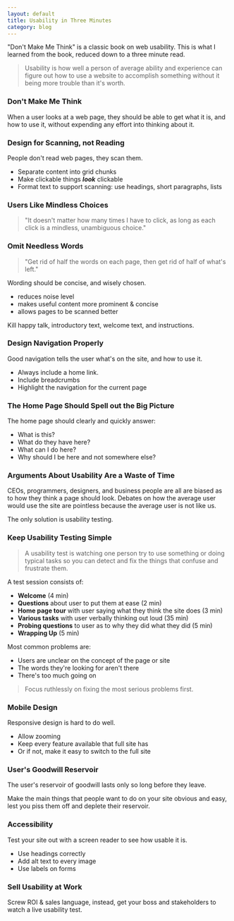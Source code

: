 ```yaml
---
layout: default
title: Usability in Three Minutes
category: blog
---
```


"Don't Make Me Think" is a classic book on web usability. This is what I learned from the book, reduced down to a three minute read. 

>Usability is how well a person of average ability and experience can figure out how to use a website to accomplish something without it being more trouble than it's worth.

### Don't Make Me Think

When a user looks at a web page, they should be able to get what it is, and how to use it, without expending any effort into thinking about it. 

### Design for Scanning, not Reading 

People don't read web pages, they scan them. 

- Separate content into grid chunks
- Make clickable things ***look*** clickable
- Format text to support scanning: use headings, short paragraphs, lists

### Users Like Mindless Choices

>"It doesn't matter how many times I have to click, as long as each click is a mindless, unambiguous choice."

### Omit Needless Words

>"Get rid of half the words on each page, then get rid of half of what's left."

Wording should be concise, and wisely chosen. 

- reduces noise level 
- makes useful content more prominent & concise
- allows pages to be scanned better

Kill happy talk, introductory text, welcome text, and instructions.

### Design Navigation Properly

Good navigation tells the user what's on the site, and how to use it. 

- Always include a home link.
- Include breadcrumbs
- Highlight the navigation for the current page

### The Home Page Should Spell out the Big Picture

The home page should clearly and quickly answer:

- What is this?
- What do they have here?
- What can I do here?
- Why should I be here and not somewhere else?

### Arguments About Usability Are a Waste of Time

CEOs, programmers, designers, and business people are all are biased as to how they think a page should look. Debates on how the average user would use the site are pointless because the average user is not like us.

The only solution is usability testing.

### Keep Usability Testing Simple

>A usability test is watching one person try to use something or doing typical tasks so you can detect and fix the things that confuse and frustrate them.

A test session consists of:

- **Welcome** (4 min)
- **Questions** about user to put them at ease (2 min)
- **Home page tour** with user saying what they think the site does (3 min)
- **Various tasks** with user verbally thinking out loud (35 min)
- **Probing questions** to user as to why they did what they did (5 min)
- **Wrapping Up** (5 min)

Most common problems are:

- Users are unclear on the concept of the page or site
- The words they're looking for aren't there
- There's too much going on

>Focus ruthlessly on fixing the most serious problems first.

### Mobile Design

Responsive design is hard to do well. 

- Allow zooming
- Keep every feature available that full site has
- Or if not, make it easy to switch to the full site 

### User's Goodwill Reservoir

The user's reservoir of goodwill lasts only so long before they leave. 

Make the main things that people want to do on your site obvious and easy, lest you piss them off and deplete their reservoir.

### Accessibility

Test your site out with a screen reader to see how usable it is.

- Use headings correctly
- Add alt text to every image 
- Use labels on forms

### Sell Usability at Work

Screw ROI & sales language, instead, get your boss and stakeholders to watch a live usability test.
